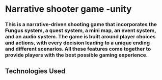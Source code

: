 # Narrative shooter game -unity
 
### This is a narrative-driven shooting game that incorporates the Fungus system, a quest system, a mini map, an event system, and an audio system. The game is built around player choices and actions, with every decision leading to a unique ending and different scenarios. All these features come together to provide players with the best possible gaming experience.


## Technologies Used
 
